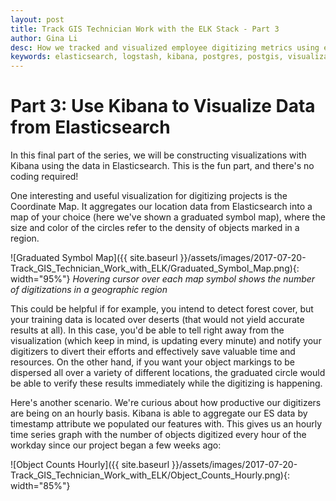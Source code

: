 ```yaml
---
layout: post
title: Track GIS Technician Work with the ELK Stack - Part 3
author: Gina Li
desc: How we tracked and visualized employee digitizing metrics using elasticsearch, logstash, and kibana
keywords: elasticsearch, logstash, kibana, postgres, postgis, visualization, dashboard, digitizing, metrics, track
---
```


Part 3: Use Kibana to Visualize Data from Elasticsearch
=======

In this final part of the series, we will be constructing visualizations with Kibana using the data in Elasticsearch. This is the fun part, and there's no coding required!

One interesting and useful visualization for digitizing projects is the Coordinate Map. It aggregates our location data from Elasticsearch into a map of your choice (here we've shown a graduated symbol map), where the size and color of the circles refer to the density of objects marked in a region.

![Graduated Symbol Map]({{ site.baseurl }}/assets/images/2017-07-20-Track_GIS_Technician_Work_with_ELK/Graduated_Symbol_Map.png){: width="95%"}
*Hovering cursor over each map symbol shows the number of digitizations in a geographic region*

This could be helpful if for example, you intend to detect forest cover, but your training data is located over deserts (that would not yield accurate results at all). In this case, you'd be able to tell right away from the visualization (which keep in mind, is updating every minute) and notify your digitizers to divert their efforts and effectively save valuable time and resources. On the other hand, if you want your object markings to be dispersed all over a variety of different locations, the graduated circle would be able to verify these results immediately while the digitizing is happening.

Here's another scenario. We're curious about how productive our digitizers are being on an hourly basis. Kibana is able to aggregate our ES data by timestamp attribute we populated our features with. This gives us an hourly time series graph with the number of objects digitized every hour of the workday since our project began a few weeks ago:

![Object Counts Hourly]({{ site.baseurl }}/assets/images/2017-07-20-Track_GIS_Technician_Work_with_ELK/Object_Counts_Hourly.png){: width="85%"}
